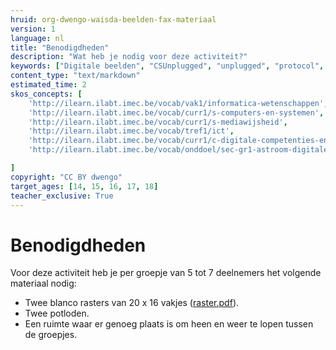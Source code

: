 ```yaml
---
hruid: org-dwengo-waisda-beelden-fax-materiaal
version: 1
language: nl
title: "Benodigdheden"
description: "Wat heb je nodig voor deze activiteit?"
keywords: ["Digitale beelden", "CSUnplugged", "unplugged", "protocol", "netwerken", "ecodering", "materiaal"]
content_type: "text/markdown"
estimated_time: 2
skos_concepts: [
    'http://ilearn.ilabt.imec.be/vocab/vak1/informatica-wetenschappen', 
    'http://ilearn.ilabt.imec.be/vocab/curr1/s-computers-en-systemen',
    'http://ilearn.ilabt.imec.be/vocab/curr1/s-mediawijsheid',
    'http://ilearn.ilabt.imec.be/vocab/tref1/ict',
    'http://ilearn.ilabt.imec.be/vocab/curr1/c-digitale-competenties-en-mediawijsheid',
    'http://ilearn.ilabt.imec.be/vocab/onddoel/sec-gr1-astroom-digitale-competenties-en-mediawijsheid-4.5',

]
copyright: "CC BY dwengo"
target_ages: [14, 15, 16, 17, 18]
teacher_exclusive: True
---
```


# Benodigdheden

Voor deze activiteit heb je per groepje van 5 tot 7 deelnemers het volgende materiaal nodig:

* Twee blanco rasters van 20 x 16 vakjes ([raster.pdf](content/sjabloon_fax.pdf)).
* Twee potloden.
* Een ruimte waar er genoeg plaats is om heen en weer te lopen tussen de groepjes.